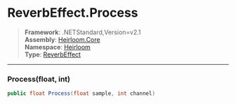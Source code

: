 # ReverbEffect.Process

> **Framework**: .NETStandard,Version=v2.1  
> **Assembly**: [Heirloom.Core][0]  
> **Namespace**: [Heirloom][0]  
> **Type**: [ReverbEffect][1]  

--------------------------------------------------------------------------------

### Process(float, int)

```cs
public float Process(float sample, int channel)
```

[0]: ..\Heirloom.Core.md
[1]: Heirloom.ReverbEffect.md
